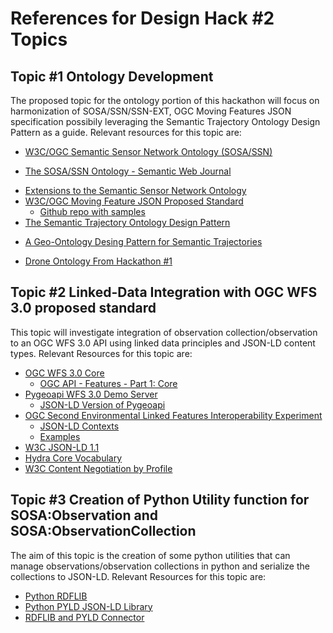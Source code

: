 # References for Design Hack #2 Topics

## Topic #1 Ontology Development

The proposed topic for the ontology portion of this hackathon will focus on harmonization of SOSA/SSN/SSN-EXT, OGC Moving Features JSON specification possibily leveraging the Semantic Trajectory Ontology Design Pattern as a guide. Relevant resources for this topic are:

* [W3C/OGC Semantic Sensor Network Ontology \(SOSA/SSN\)](https://www.w3.org/TR/vocab-ssn/)  
 - [The SOSA/SSN Ontology - Semantic Web Journal](http://www.semantic-web-journal.net/system/files/swj1804.pdf)
* [Extensions to the Semantic Sensor Network Ontology](https://w3c.github.io/sdw/proposals/ssn-extensions/)
* [W3C/OGC Moving Feature JSON Proposed Standard](https://ksookim.github.io/mf-json/)
    - [Github repo with samples](https://github.com/opengeospatial/mf-json)
* [The Semantic Trajectory Ontology Design Pattern](http://ontologydesignpatterns.org/wiki/Submissions:Trajectory)
 - [A Geo-Ontology Desing Pattern for Semantic Trajectories](https://www.geog.ucsb.edu/~jano/semantic_trajectories.pdf)
* [Drone Ontology From Hackathon #1](https://github.com/opengeospatial/LANDRS/blob/master/DesignDocs/DesignHack1/ontology/droneSemanticSketch-copy.png)


## Topic #2 Linked-Data Integration with OGC WFS 3.0 proposed standard
This topic will investigate integration of observation collection/observation to an OGC WFS 3.0 API using linked data principles and JSON-LD content types. Relevant Resources for this topic are: 

    
* [OGC WFS 3.0 Core](https://github.com/opengeospatial/ogcapi-features)
    - [OGC API - Features - Part 1: Core](http://docs.opengeospatial.org/is/17-069r3/17-069r3.html)
* [Pygeoapi WFS 3.0 Demo Server](https://github.com/geopython/pygeoapi)
    - [JSON-LD Version of Pygeoapi](https://github.com/spatialdaotearoa/pygeoapi/tree/ld-json)
* [OGC Second Environmental Linked Features Interoperability Experiment](https://github.com/opengeospatial/selfie)
    - [JSON-LD Contexts](https://github.com/opengeospatial/SELFIE/tree/master/docs/contexts)
    - [Examples](https://github.com/opengeospatial/SELFIE/tree/master/docs/examples)
* [W3C JSON-LD 1.1](https://w3c.github.io/json-ld-syntax/)
* [Hydra Core Vocabulary](https://www.hydra-cg.com/spec/latest/core/)
* [W3C Content Negotiation by Profile](https://www.w3.org/TR/dx-prof-conneg/)

## Topic #3 Creation of Python Utility function for SOSA:Observation and SOSA:ObservationCollection
 The aim of this topic is the creation of some python utilities that can manage observations/observation collections in python and serialize the collections to JSON-LD. Relevant Resources for this topic are:

* [Python RDFLIB](https://github.com/RDFLib/rdflib)
* [Python PYLD JSON-LD Library](https://github.com/digitalbazaar/pyld)
* [RDFLIB and PYLD Connector](https://github.com/zimeon/rdflib-pyld-compat)


    
